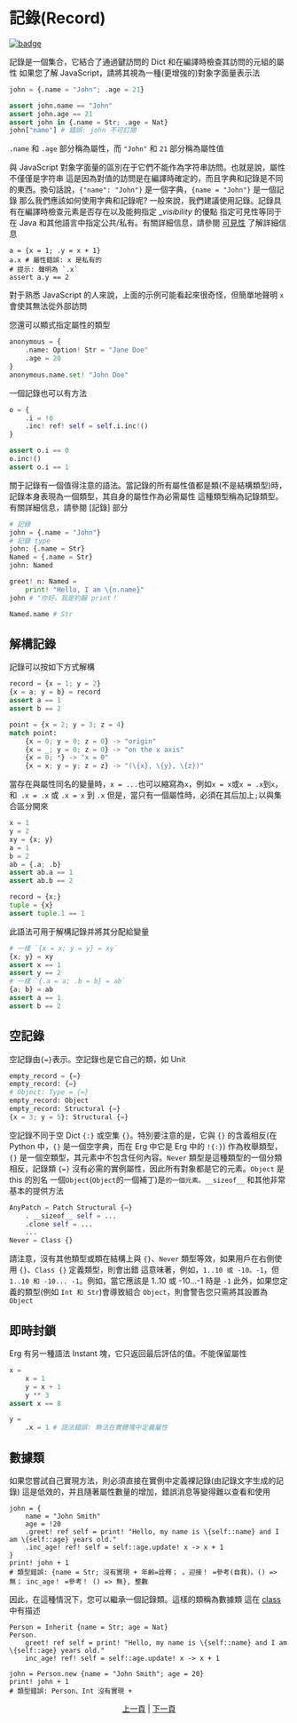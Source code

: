 # 記錄(Record)

[![badge](https://img.shields.io/endpoint.svg?url=https%3A%2F%2Fgezf7g7pd5.execute-api.ap-northeast-1.amazonaws.com%2Fdefault%2Fsource_up_to_date%3Fowner%3Derg-lang%26repos%3Derg%26ref%3Dmain%26path%3Ddoc/EN/syntax/14_record.md%26commit_hash%3De959b3e54bfa8cee4929743b0193a129e7525c61)](https://gezf7g7pd5.execute-api.ap-northeast-1.amazonaws.com/default/source_up_to_date?owner=erg-lang&repos=erg&ref=main&path=doc/EN/syntax/15_record.md&commit_hash=e959b3e54bfa8cee4929743b0193a129e7525c61)

記錄是一個集合，它結合了通過鍵訪問的 Dict 和在編譯時檢查其訪問的元組的屬性
如果您了解 JavaScript，請將其視為一種(更增強的)對象字面量表示法

```python
john = {.name = "John"; .age = 21}

assert john.name == "John"
assert john.age == 21
assert john in {.name = Str; .age = Nat}
john["name"] # 錯誤: john 不可訂閱
```

`.name` 和 `.age` 部分稱為屬性，而 `"John"` 和 `21` 部分稱為屬性值

與 JavaScript 對象字面量的區別在于它們不能作為字符串訪問。也就是說，屬性不僅僅是字符串
這是因為對值的訪問是在編譯時確定的，而且字典和記錄是不同的東西。換句話說，`{"name": "John"}` 是一個字典，`{name = "John"}` 是一個記錄
那么我們應該如何使用字典和記錄呢?
一般來說，我們建議使用記錄。記錄具有在編譯時檢查元素是否存在以及能夠指定 __visibility_ 的優點
指定可見性等同于在 Java 和其他語言中指定公共/私有。有關詳細信息，請參閱 [可見性](./19_visibility.md) 了解詳細信息

```python,compile_fail
a = {x = 1; .y = x + 1}
a.x # 屬性錯誤: x 是私有的
# 提示: 聲明為 `.x`
assert a.y == 2
```

對于熟悉 JavaScript 的人來說，上面的示例可能看起來很奇怪，但簡單地聲明 `x` 會使其無法從外部訪問

您還可以顯式指定屬性的類型

```python
anonymous = {
    .name: Option! Str = "Jane Doe"
    .age = 20
}
anonymous.name.set! "John Doe"
```

一個記錄也可以有方法

```python
o = {
    .i = !0
    .inc! ref! self = self.i.inc!()
}

assert o.i == 0
o.inc!()
assert o.i == 1
```

關于記錄有一個值得注意的語法。當記錄的所有屬性值都是類(不是結構類型)時，記錄本身表現為一個類型，其自身的屬性作為必需屬性
這種類型稱為記錄類型。有關詳細信息，請參閱 [記錄] 部分

```python
# 記錄
john = {.name = "John"}
# 記錄 type
john: {.name = Str}
Named = {.name = Str}
john: Named

greet! n: Named =
    print! "Hello, I am \{n.name}"
john # "你好，我是約翰 print！

Named.name # Str
```

## 解構記錄

記錄可以按如下方式解構

```python
record = {x = 1; y = 2}
{x = a; y = b} = record
assert a == 1
assert b == 2

point = {x = 2; y = 3; z = 4}
match point:
    {x = 0; y = 0; z = 0} -> "origin"
    {x = _; y = 0; z = 0} -> "on the x axis"
    {x = 0; *} -> "x = 0"
    {x = x; y = y; z = z} -> "(\{x}, \{y}, \{z})"
```

當存在與屬性同名的變量時，`x = ...`也可以縮寫為`x`，例如`x = x`或`x = .x`到`x`，和` .x = .x` 或 `.x = x` 到 `.x`
但是，當只有一個屬性時，必須在其后加上`;`以與集合區分開來

```python
x = 1
y = 2
xy = {x; y}
a = 1
b = 2
ab = {.a; .b}
assert ab.a == 1
assert ab.b == 2

record = {x;}
tuple = {x}
assert tuple.1 == 1
```

此語法可用于解構記錄并將其分配給變量

```python
# 一樣 `{x = x; y = y} = xy`
{x; y} = xy
assert x == 1
assert y == 2
# 一樣 `{.a = a; .b = b} = ab`
{a; b} = ab
assert a == 1
assert b == 2
```

## 空記錄

空記錄由`{=}`表示。空記錄也是它自己的類，如 Unit

```python
empty_record = {=}
empty_record: {=}
# Object: Type = {=}
empty_record: Object
empty_record: Structural {=}
{x = 3; y = 5}: Structural {=}
```

空記錄不同于空 Dict `{:}` 或空集 `{}`。特別要注意的是，它與 `{}` 的含義相反(在 Python 中，`{}` 是一個空字典，而在 Erg 中它是 Erg 中的 `!{:}`)
作為枚舉類型，`{}` 是一個空類型，其元素中不包含任何內容。`Never` 類型是這種類型的一個分類
相反，記錄類 `{=}` 沒有必需的實例屬性，因此所有對象都是它的元素。`Object` 是 this 的別名
一個`Object`(`Object`的一個補丁)是`的一個元素。__sizeof__` 和其他非常基本的提供方法

```python
AnyPatch = Patch Structural {=}
    . __sizeof__ self = ...
    .clone self = ...
    ...
Never = Class {}
```

請注意，沒有其他類型或類在結構上與 `{}`、`Never` 類型等效，如果用戶在右側使用 `{}`、`Class {}` 定義類型，則會出錯
這意味著，例如，`1..10 或 -10。-1`，但 `1..10 和 -10... -1`。例如，當它應該是 1..10 或 -10...-1 時是 `-1`
此外，如果您定義的類型(例如 `Int 和 Str`)會導致組合 `Object`，則會警告您只需將其設置為 `Object`

## 即時封鎖

Erg 有另一種語法 Instant 塊，它只返回最后評估的值。不能保留屬性

```python
x =
    x = 1
    y = x + 1
    y ** 3
assert x == 8

y =
    .x = 1 # 語法錯誤: 無法在實體塊中定義屬性
```

## 數據類

如果您嘗試自己實現方法，則必須直接在實例中定義裸記錄(由記錄文字生成的記錄)
這是低效的，并且隨著屬性數量的增加，錯誤消息等變得難以查看和使用

```python,checker_ignore
john = {
    name = "John Smith"
    age = !20
    .greet! ref self = print! "Hello, my name is \{self::name} and I am \{self::age} years old."
    .inc_age! ref! self = self::age.update! x -> x + 1
}
print! john + 1
# 類型錯誤: {name = Str; 沒有實現 + 年齡=詮釋； 。迎接！ =參考(自我)。() => 無； inc_age！ =參考！ () => 無}, 整數
```

因此，在這種情況下，您可以繼承一個記錄類。這樣的類稱為數據類
這在 [class](./type/04_class.md) 中有描述

```python,checker_ignore
Person = Inherit {name = Str; age = Nat}
Person.
    greet! ref self = print! "Hello, my name is \{self::name} and I am \{self::age} years old."
    inc_age! ref! self = self::age.update! x -> x + 1

john = Person.new {name = "John Smith"; age = 20}
print! john + 1
# 類型錯誤: Person、Int 沒有實現 +
```

<p align='center'>
    <a href='./13_tuple.md'>上一頁</a> | <a href='./15_set.md'>下一頁</a>
</p>
